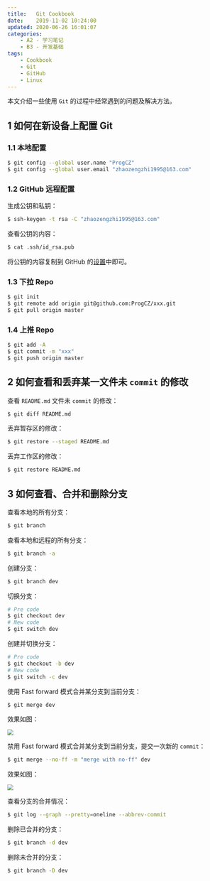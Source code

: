```yaml
---
title:   Git Cookbook
date:    2019-11-02 10:24:00
updated: 2020-06-26 16:01:07
categories:
    - A2 - 学习笔记
    - B3 - 开发基础
tags:
    - Cookbook
    - Git
    - GitHub
    - Linux
---
```


本文介绍一些使用 `Git` 的过程中经常遇到的问题及解决方法。

<!-- more -->

## 1 如何在新设备上配置 Git

### 1.1 本地配置

```bash
$ git config --global user.name "ProgCZ"
$ git config --global user.email "zhaozengzhi1995@163.com"
```

### 1.2 GitHub 远程配置

生成公钥和私钥：

```bash
$ ssh-keygen -t rsa -C "zhaozengzhi1995@163.com"
```

查看公钥的内容：

```bash
$ cat .ssh/id_rsa.pub
```

将公钥的内容复制到 GitHub 的[设置](https://github.com/settings/keys)中即可。

### 1.3 下拉 Repo

```bash
$ git init
$ git remote add origin git@github.com:ProgCZ/xxx.git
$ git pull origin master
```

### 1.4 上推 Repo

```bash
$ git add -A
$ git commit -m "xxx"
$ git push origin master
```

## 2 如何查看和丢弃某一文件未 `commit` 的修改

查看 `README.md` 文件未 `commit` 的修改：

```bash
$ git diff README.md
```

丢弃暂存区的修改：

```bash
$ git restore --staged README.md
```

丢弃工作区的修改：

```bash
$ git restore README.md
```

## 3 如何查看、合并和删除分支

查看本地的所有分支：

```bash
$ git branch
```

查看本地和远程的所有分支：

```bash
$ git branch -a
```

创建分支：

```bash
$ git branch dev
```

切换分支：

```bash
# Pre code
$ git checkout dev
# New code
$ git switch dev
```

创建并切换分支：

```bash
# Pre code
$ git checkout -b dev
# New code
$ git switch -c dev
```

使用 Fast forward 模式合并某分支到当前分支：

```bash
$ git merge dev
```

效果如图：

<img src="https://cdn.jsdelivr.net/gh/ProgCZ/image-cloud-a@master/2020/03/00.png" style="zoom:80%"/>

禁用 Fast forward 模式合并某分支到当前分支，提交一次新的 `commit`：

```bash
$ git merge --no-ff -m "merge with no-ff" dev
```

效果如图：

<img src="https://cdn.jsdelivr.net/gh/ProgCZ/image-cloud-a@master/2020/03/01.png" style="zoom:80%"/>

查看分支的合并情况：

```bash
$ git log --graph --pretty=oneline --abbrev-commit
```

删除已合并的分支：

```bash
$ git branch -d dev
```

删除未合并的分支：

```bash
$ git branch -D dev
```
